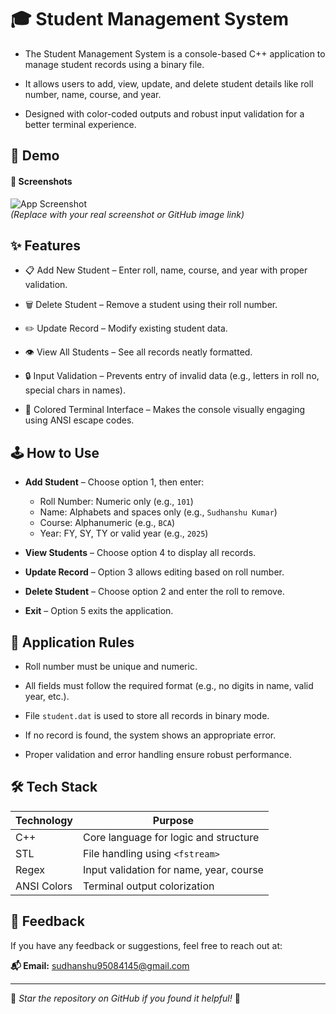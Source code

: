 # 🎓 Student Management System

- The Student Management System is a console-based C++ application to manage student records using a binary file.

- It allows users to add, view, update, and delete student details like roll number, name, course, and year.

- Designed with color-coded outputs and robust input validation for a better terminal experience.

## 🚀 Demo

#### 📸 Screenshots

![App Screenshot](https://github.com/your-username/Student-Management-System/blob/main/screenshot.png)  
*(Replace with your real screenshot or GitHub image link)*

## ✨ Features

- 📋 Add New Student – Enter roll, name, course, and year with proper validation.

- 🗑️ Delete Student – Remove a student using their roll number.

- ✏️ Update Record – Modify existing student data.

- 👁️ View All Students – See all records neatly formatted.

- 🔒 Input Validation – Prevents entry of invalid data (e.g., letters in roll no, special chars in names).

- 🎨 Colored Terminal Interface – Makes the console visually engaging using ANSI escape codes.

## 🕹️ How to Use

- **Add Student** – Choose option 1, then enter:
  - Roll Number: Numeric only (e.g., `101`)
  - Name: Alphabets and spaces only (e.g., `Sudhanshu Kumar`)
  - Course: Alphanumeric (e.g., `BCA`)
  - Year: FY, SY, TY or valid year (e.g., `2025`)

- **View Students** – Choose option 4 to display all records.

- **Update Record** – Option 3 allows editing based on roll number.

- **Delete Student** – Choose option 2 and enter the roll to remove.

- **Exit** – Option 5 exits the application.

## 📜 Application Rules

- Roll number must be unique and numeric.

- All fields must follow the required format (e.g., no digits in name, valid year, etc.).

- File `student.dat` is used to store all records in binary mode.

- If no record is found, the system shows an appropriate error.

- Proper validation and error handling ensure robust performance.

## 🛠️ Tech Stack

| Technology | Purpose                                  |
|------------|------------------------------------------|
| C++        | Core language for logic and structure    |
| STL        | File handling using `<fstream>`          |
| Regex      | Input validation for name, year, course  |
| ANSI Colors| Terminal output colorization             |


## 📧 Feedback

If you have any feedback or suggestions, feel free to reach out at:

**📬 Email:** sudhanshu95084145@gmail.com

---

🌟 *Star the repository on GitHub if you found it helpful!* 🌟
